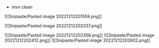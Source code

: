 - mvn clean

![[Snipaste/Pasted image 20221212201559.png]]

![[Snipaste/Pasted image 20221212202337.png]]

![[Snipaste/Pasted image 20221212202358.png]]
![[Snipaste/Pasted image 20221212202412.png]]
![[Snipaste/Pasted image 20221212202602.png]]

